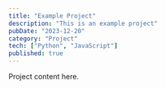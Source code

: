 ```yaml
---
title: "Example Project"
description: "This is an example project"
pubDate: "2023-12-20"
category: "Project"
tech: ["Python", "JavaScript"]
published: true
---
```


Project content here.